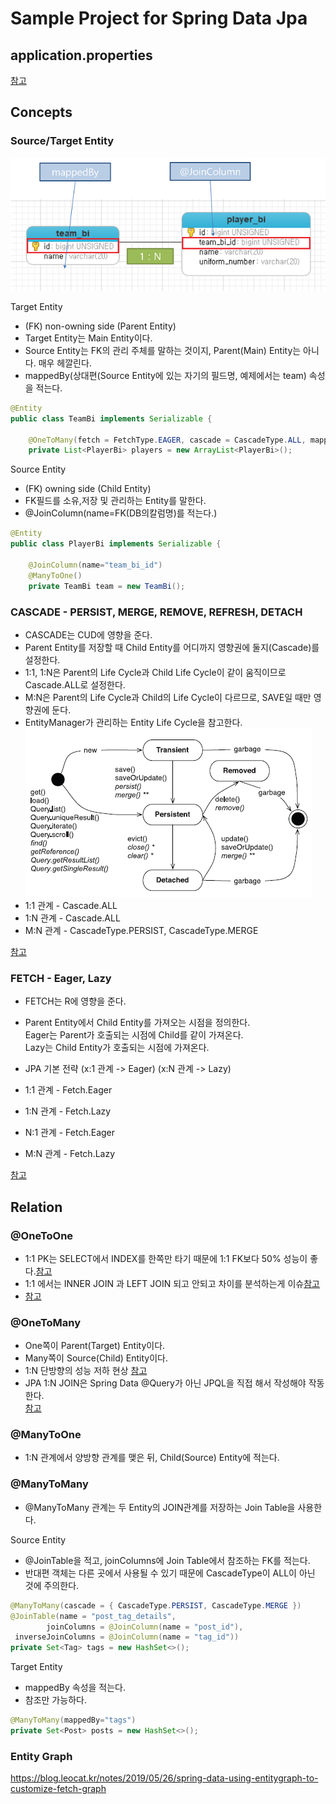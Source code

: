 # Sample Project for Spring Data Jpa

## application.properties
[참고](https://creatorpark-tech-stack.tistory.com/2?category=812808)

## Concepts
### Source/Target Entity
![Source,Target Entity](./docs/images/sourcetarge.png)  

Target Entity  
- (FK) non-owning side (Parent Entity)  
- Target Entity는 Main Entity이다.
- Source Entity는 FK의 관리 주체를 말하는 것이지, Parent(Main) Entity는 아니다. 매우 헤깔린다.    
- mappedBy(상대편(Source Entity에 있는 자기의 필드명, 예제에서는 team) 속성을 적는다.
  
```java
@Entity
public class TeamBi implements Serializable {
	
	@OneToMany(fetch = FetchType.EAGER, cascade = CascadeType.ALL, mappedBy="team")
	private List<PlayerBi> players = new ArrayList<PlayerBi>();
```

Source Entity
- (FK) owning side (Child Entity)  
- FK필드를 소유,저장 및 관리하는 Entity를 말한다.  
- @JoinColumn(name=FK(DB의칼럼명)를 적는다.)

```java
@Entity
public class PlayerBi implements Serializable {
	
	@JoinColumn(name="team_bi_id")
	@ManyToOne()
	private TeamBi team = new TeamBi();
```

    
### CASCADE - PERSIST, MERGE, REMOVE, REFRESH, DETACH
- CASCADE는 CUD에 영향을 준다.
- Parent Entity를 저장할 때 Child Entity를 어디까지 영향권에 둘지(Cascade)를 설정한다.
- 1:1, 1:N은 Parent의 Life Cycle과 Child Life Cycle이 같이 움직이므로 Cascade.ALL로 설정한다.
- M:N은 Parent의 Life Cycle과 Child의 Life Cycle이 다르므로, SAVE일 때만 영향권에 둔다.  
- EntityManager가 관리하는 Entity Life Cycle을 참고한다.  
![persistenceStatus](./docs/images/persistenceStatus.png)  
- 1:1 관계 - Cascade.ALL  
- 1:N 관계 - Cascade.ALL  
- M:N 관계 - CascadeType.PERSIST, CascadeType.MERGE

[참고](https://vladmihalcea.com/a-beginners-guide-to-jpa-and-hibernate-cascade-types/)
  
### FETCH - Eager, Lazy
- FETCH는 R에 영향을 준다.
- Parent Entity에서 Child Entity를 가져오는 시점을 정의한다.  
Eager는 Parent가 호출되는 시점에 Child를 같이 가져온다.    
Lazy는 Child Entity가 호출되는  시점에 가져온다.  

- JPA 기본 전략  (x:1 관계 -> Eager) (x:N 관계 -> Lazy)
- 1:1 관계 - Fetch.Eager
- 1:N 관계 - Fetch.Lazy
- N:1 관계 - Fetch.Eager 
- M:N 관계 - Fetch.Lazy

[참고](https://vladmihalcea.com/initialize-lazy-proxies-collections-jpa-hibernate/)

## Relation

### @OneToOne   
- 1:1 PK는 SELECT에서 INDEX를 한쪽만 타기 때문에 1:1 FK보다 50% 성능이 좋다.[참고](https://vladmihalcea.com/the-best-way-to-map-a-onetoone-relationship-with-jpa-and-hibernate/)
- 1:1 에서는 INNER JOIN 과 LEFT JOIN 되고 안되고 차이를 분석하는게 이슈[참고](https://chanlee.wordpress.com/2012/07/04/jpa-%EC%A1%B0%EC%9D%B8%ED%8C%81-inner-or-outer-join/)  
- [참고](https://kwonnam.pe.kr/wiki/java/jpa/one-to-one)

### @OneToMany
-  One쪽이 Parent(Target) Entity이다.
- Many쪽이 Source(Child) Entity이다. 
- 1:N 단방향의 성능 저하 현상 
[참고](https://vladmihalcea.com/the-best-way-to-map-a-onetomany-association-with-jpa-and-hibernate/)
- JPA 1:N JOIN은 Spring Data @Query가 아닌 JPQL을 직접 해서 작성해야 작동한다.  
 [참고](https://stackoverflow.com/questions/12465260/jpa-hibernate-inner-join-between-parent-and-child-tables)

### @ManyToOne
- 1:N 관계에서 양방향 관계를 맺은 뒤, Child(Source) Entity에 적는다. 

### @ManyToMany
- @ManyToMany 관계는 두 Entity의 JOIN관계를 저장하는 Join Table을 사용한다.  
  
Source Entity
- @JoinTable을 적고, joinColumns에 Join Table에서 참조하는 FK를 적는다.
- 반대편 객체는 다른 곳에서 사용될 수 있기 때문에 CascadeType이 ALL이 아닌 것에 주의한다.  

```java
@ManyToMany(cascade = { CascadeType.PERSIST, CascadeType.MERGE })
@JoinTable(name = "post_tag_details", 
        joinColumns = @JoinColumn(name = "post_id"), 
 inverseJoinColumns = @JoinColumn(name = "tag_id"))
private Set<Tag> tags = new HashSet<>();
```

Target Entity  
- mappedBy 속성을 적는다. 
- 참조만 가능하다.
  
```java
@ManyToMany(mappedBy="tags")
private Set<Post> posts = new HashSet<>();
```

### Entity Graph
https://blog.leocat.kr/notes/2019/05/26/spring-data-using-entitygraph-to-customize-fetch-graph


